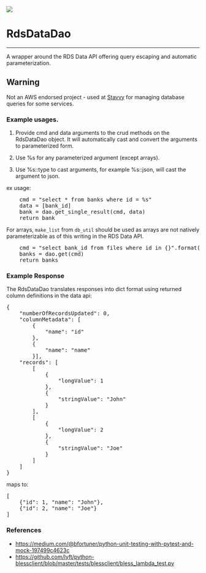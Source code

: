 [![](https://img.shields.io/pypi/v/rds_data_dao.svg)](https://pypi.org/project/rds_data_dao/)

# RdsDataDao
---

A wrapper around the RDS Data API offering query escaping and automatic parameterization.

## Warning

Not an AWS endorsed project - used at <a href="stavvy.com" target="_blank">Stavvy</a> for managing database queries for some services.

### Example usages.

1. Provide cmd and data arguments to the crud methods on the RdsDataDao object. 
It will automatically cast and convert the arguments to parameterized form.

2. Use %s for any parameterized argument (except arrays).

2. Use %s::type to cast arguments, for example %s::json, will cast the argument to json.

ex usage:

<pre>
    cmd = "select * from banks where id = %s"
    data = [bank_id]
    bank = dao.get_single_result(cmd, data)
    return bank
</pre>

For arrays, `make_list` from `db_util` should be used as arrays are not natively parameterizable as of this writing in the RDS Data API.

<pre>
    cmd = "select bank_id from files where id in {}".format(make_list(ids)) # ids is list of integers here.
    banks = dao.get(cmd)
    return banks
</pre>

### Example Response

The RdsDataDao translates responses into dict format using returned column definitions in the data api:

<pre>
{
    "numberOfRecordsUpdated": 0,
    "columnMetadata": [
        {
            "name": "id"
        },
        {
            "name": "name"
        }],
    "records": [
        [
            {
                "longValue": 1
            },
            {
                "stringValue": "John"
            }
        ],
        [
            {
                "longValue": 2
            },
            {
                "stringValue": "Joe"
            }
        ]
    ]
}
</pre>

maps to:

<pre>
[
    {"id": 1, "name": "John"}, 
    {"id": 2, "name": "Joe"}
]
</pre>


### References
* https://medium.com/@bfortuner/python-unit-testing-with-pytest-and-mock-197499c4623c
* https://github.com/lyft/python-blessclient/blob/master/tests/blessclient/bless_lambda_test.py
